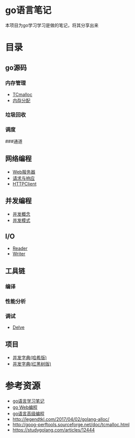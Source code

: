 # go语言笔记
本项目为go学习学习是做的笔记，将其分享出来

# 目录
## go源码
###  内存管理
+ [TCmalloc](memory/TCMalloc介绍.md)
+ [内存分配](memory/内存分配.md)
### 垃圾回收

### 调度

###通道


## 网络编程
+ [Web服务器](web/server.md)
+ [请求与响应](web/request&Resp.md)
+ [HTTPClient](web/client.md)
## 并发编程
+ [并发概念](note/concurrency/概念.md)
+ [并发模式](note/concurrency/pattern.md)
## I/O
+ [Reader](note/io/reader.md)
+ [Writer](note/io/writer.md)
## 工具链
### 编译
### 性能分析
### 调试
+ [Delve](note/tools/delve.md)
## 项目
+ [并发字典(哈希版)]()
+ [并发字典(红黑树版)]()


# 参考资源
+ [go语言学习笔记](https://book.douban.com/subject/26832468/)
+ [go Web编程](https://wizardforcel.gitbooks.io/build-web-application-with-golang/content/)
+ [go语言高级编程](https://books.studygolang.com/advanced-go-programming-book/)
+ http://legendtkl.com/2017/04/02/golang-alloc/
+ http://goog-perftools.sourceforge.net/doc/tcmalloc.html
+ https://studygolang.com/articles/12444
